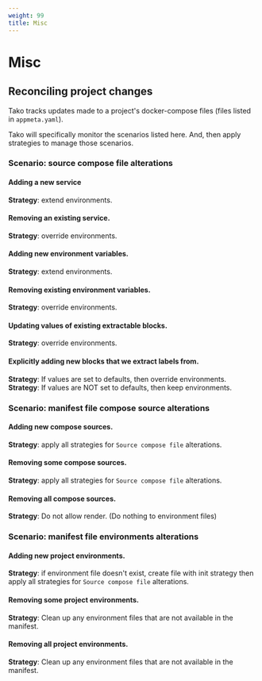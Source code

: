 ```yaml
---
weight: 99
title: Misc
---
```


# Misc

## Reconciling project changes

Tako tracks updates made to a project's docker-compose files (files listed in `appmeta.yaml`).

Tako will specifically monitor the scenarios listed here. And, then apply strategies to manage those scenarios.

### Scenario: source compose file alterations

#### Adding a new service
**Strategy**: extend environments.

#### Removing an existing service.
**Strategy**: override environments.

#### Adding new environment variables.
**Strategy**: extend environments.

#### Removing existing environment variables.
**Strategy**: override environments.

#### Updating values of existing extractable blocks.
**Strategy**: override environments.

#### Explicitly adding new blocks that we extract labels from.
**Strategy**: If values are set to defaults, then override environments.
**Strategy**: If values are NOT set to defaults, then keep environments.

### Scenario: manifest file compose source alterations

#### Adding new compose sources.
**Strategy**: apply all strategies for `Source compose file` alterations.

#### Removing some compose sources.
**Strategy**: apply all strategies for `Source compose file` alterations.

#### Removing all compose sources.
**Strategy**: Do not allow render. (Do nothing to environment files)

### Scenario: manifest file environments alterations

#### Adding new project environments.
**Strategy**: if environment file doesn't exist, create file with init strategy then apply all strategies for `Source compose file` alterations.

#### Removing some project environments.
**Strategy**: Clean up any environment files that are not available in the manifest.

#### Removing all project environments.
**Strategy**: Clean up any environment files that are not available in the manifest.
